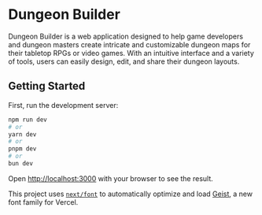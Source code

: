 # Dungeon Builder

Dungeon Builder is a web application designed to help game developers and dungeon masters create intricate and customizable dungeon maps for their tabletop RPGs or video games. With an intuitive interface and a variety of tools, users can easily design, edit, and share their dungeon layouts.

## Getting Started

First, run the development server:

```bash
npm run dev
# or
yarn dev
# or
pnpm dev
# or
bun dev
```

Open [http://localhost:3000](http://localhost:3000) with your browser to see the result.

This project uses [`next/font`](https://nextjs.org/docs/app/building-your-application/optimizing/fonts) to automatically optimize and load [Geist](https://vercel.com/font), a new font family for Vercel.
